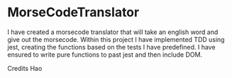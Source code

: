 # MorseCodeTranslator

I have created a morsecode translator that will take an english word and give out the morsecode.
Within this project I have implemented TDD using jest, creating the functions based on the tests I have predefined.
I have ensured to write pure functions to past jest and then include DOM.

Credits Hao
